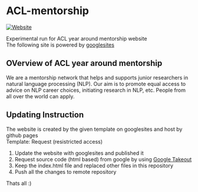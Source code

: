 # ACL-mentorship
<a href="https://tejasvaidhyadev.github.io/ACL-mentorship"><img alt="Website" src="https://img.shields.io/badge/Website-black?style=flat-square&logo=google-chrome"></a>  

Experimental run for ACL year around mentorship website  
The following site is powered by [googlesites](https://sites.google.com) 

## OVerview of ACL year around mentorship
We are a mentorship network that helps and supports junior researchers in natural language processing (NLP).
Our aim is to promote equal access to advice on NLP career choices, initiating research in NLP, etc. People from all over the world can apply.

## Updating Instruction
The website is created by the given template on googlesites and host by github pages  
Template: Request (resistricted access)

1. Update the website with googlesites and published it 
2. Request source code (html based) from google by using [Google Takeout](https://takeout.google.com/)
3. Keep the index.html file and replaced other files in this repository 
3. Push all the changes to remote repository

Thats all :)







